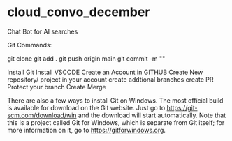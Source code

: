 # cloud_convo_december

Chat Bot for AI searches

Git Commands:

git clone
git add .
git push origin main 
git commit -m ""


Install Git
Install VSCODE
Create an Account in GITHUB
Create New repository/ project in your account 
create addtional branches
create PR
Protect your branch
Create Merge

There are also a few ways to install Git on Windows. The most official build is available for download on the Git website. Just go to https://git-scm.com/download/win and the download will start automatically. Note that this is a project called Git for Windows, which is separate from Git itself; for more information on it, go to https://gitforwindows.org.
